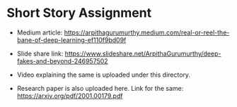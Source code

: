 # **Short Story Assignment**

* Medium article: 
https://arpithagurumurthy.medium.com/real-or-reel-the-bane-of-deep-learning-ef110f9bd09f

* Slide share link:
https://www.slideshare.net/ArpithaGurumurthy/deep-fakes-and-beyond-246957502

* Video explaining the same is uploaded under this directory.

* Research paper is also uploaded here.
Link for the same: https://arxiv.org/pdf/2001.00179.pdf
